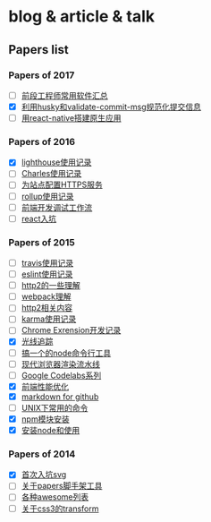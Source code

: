 # blog & article & talk

## Papers list

### Papers of 2017

- [ ] [前段工程师常用软件汇总](https://github.com/jasonChen1982/blog/blob/master/papers/2017-03-19-%E5%89%8D%E6%AE%B5%E5%B7%A5%E7%A8%8B%E5%B8%88%E5%B8%B8%E7%94%A8%E8%BD%AF%E4%BB%B6%E6%B1%87%E6%80%BB.md)
- [x] [利用husky和validate-commit-msg规范化提交信息](https://github.com/jasonChen1982/blog/blob/master/papers/2017-02-14-%E5%88%A9%E7%94%A8husky%E5%92%8Cvalidate-commit-msg%E8%A7%84%E8%8C%83%E5%8C%96%E6%8F%90%E4%BA%A4%E4%BF%A1%E6%81%AF.md)
- [ ] [用react-native搭建原生应用](https://github.com/jasonChen1982/blog/blob/master/papers/2017-01-02-%E7%94%A8react-native%E6%90%AD%E5%BB%BA%E5%8E%9F%E7%94%9F%E5%BA%94%E7%94%A8.md)

### Papers of 2016

- [x] [lighthouse使用记录](https://github.com/jasonChen1982/blog/blob/master/papers/2016-12-23-lighthouse%E4%BD%BF%E7%94%A8%E8%AE%B0%E5%BD%95.md)
- [ ] [Charles使用记录](https://github.com/jasonChen1982/blog/blob/master/papers/2016-11-02-Charles%E4%BD%BF%E7%94%A8%E8%AE%B0%E5%BD%95.md)
- [ ] [为站点配置HTTPS服务](https://github.com/jasonChen1982/blog/blob/master/papers/2016-08-20-%E4%B8%BA%E7%AB%99%E7%82%B9%E9%85%8D%E7%BD%AEHTTPS%E6%9C%8D%E5%8A%A1.md)
- [ ] [rollup使用记录](https://github.com/jasonChen1982/blog/blob/master/papers/2016-06-10-rollup%E4%BD%BF%E7%94%A8%E8%AE%B0%E5%BD%95.md)
- [ ] [前端开发调试工作流](https://github.com/jasonChen1982/blog/blob/master/papers/2016-03-02-%E5%89%8D%E7%AB%AF%E5%BC%80%E5%8F%91%E8%B0%83%E8%AF%95%E5%B7%A5%E4%BD%9C%E6%B5%81.md)
- [ ] [react入坑](https://github.com/jasonChen1982/blog/blob/master/papers/2016-02-20-react%E5%85%A5%E5%9D%91.md)

### Papers of 2015

- [ ] [travis使用记录](https://github.com/jasonChen1982/blog/blob/master/papers/2015-12-19-travis%E4%BD%BF%E7%94%A8%E8%AE%B0%E5%BD%95.md)
- [ ] [eslint使用记录](https://github.com/jasonChen1982/blog/blob/master/papers/2015-12-10-eslint%E4%BD%BF%E7%94%A8%E8%AE%B0%E5%BD%95.md)
- [ ] [http2的一些理解](https://github.com/jasonChen1982/blog/blob/master/papers/2015-12-02-http2%E7%9A%84%E4%B8%80%E4%BA%9B%E7%90%86%E8%A7%A3.md)
- [ ] [webpack理解](https://github.com/jasonChen1982/blog/blob/master/papers/2015-11-22-webpack%E7%90%86%E8%A7%A3.md)
- [ ] [http2相关内容](https://github.com/jasonChen1982/blog/blob/master/papers/2015-11-20-http2%E7%9B%B8%E5%85%B3%E5%86%85%E5%AE%B9.md)
- [ ] [karma使用记录](https://github.com/jasonChen1982/blog/blob/master/papers/2015-11-15-karma%E4%BD%BF%E7%94%A8%E8%AE%B0%E5%BD%95.md)
- [ ] [Chrome Exrension开发记录](https://github.com/jasonChen1982/blog/blob/master/papers/2015-10-16-Chrome%20Exrension%E5%BC%80%E5%8F%91%E8%AE%B0%E5%BD%95.md)
- [x] [光线追踪](https://github.com/jasonChen1982/blog/blob/master/papers/2015-10-02-%E5%85%89%E7%BA%BF%E8%BF%BD%E8%B8%AA.md)
- [ ] [搞一个的node命令行工具](https://github.com/jasonChen1982/blog/blob/master/papers/2015-08-23-%E6%90%9E%E4%B8%80%E4%B8%AA%E7%9A%84node%E5%91%BD%E4%BB%A4%E8%A1%8C%E5%B7%A5%E5%85%B7.md)
- [ ] [现代浏览器渲染流水线](https://github.com/jasonChen1982/blog/blob/master/papers/2015-07-10-%E7%8E%B0%E4%BB%A3%E6%B5%8F%E8%A7%88%E5%99%A8%E6%B8%B2%E6%9F%93%E6%B5%81%E6%B0%B4%E7%BA%BF.md)
- [ ] [Google Codelabs系列](https://github.com/jasonChen1982/blog/blob/master/papers/2015-04-09-Google%20Codelabs%E7%B3%BB%E5%88%97.md)
- [x] [前端性能优化](https://github.com/jasonChen1982/blog/blob/master/papers/2015-03-14-%E5%89%8D%E7%AB%AF%E6%80%A7%E8%83%BD%E4%BC%98%E5%8C%96.md)
- [x] [markdown for github](https://github.com/jasonChen1982/blog/blob/master/papers/2015-02-11-markdown%20for%20github.md)
- [ ] [UNIX下常用的命令](https://github.com/jasonChen1982/blog/blob/master/papers/2015-01-20-UNIX%E4%B8%8B%E5%B8%B8%E7%94%A8%E7%9A%84%E5%91%BD%E4%BB%A4.md)
- [x] [npm模块安装](https://github.com/jasonChen1982/blog/blob/master/papers/2015-01-11-npm%E6%A8%A1%E5%9D%97%E5%AE%89%E8%A3%85.md)
- [x] [安装node和使用](https://github.com/jasonChen1982/blog/blob/master/papers/2015-01-10-%E5%AE%89%E8%A3%85node%E5%92%8C%E4%BD%BF%E7%94%A8.md)

### Papers of 2014

- [x] [首次入坑svg](https://github.com/jasonChen1982/blog/blob/master/papers/2014-12-01-%E9%A6%96%E6%AC%A1%E5%85%A5%E5%9D%91svg.md)
- [ ] [关于papers脚手架工具](https://github.com/jasonChen1982/blog/blob/master/papers/2014-11-19-%E5%85%B3%E4%BA%8Epapers%E8%84%9A%E6%89%8B%E6%9E%B6%E5%B7%A5%E5%85%B7.md)
- [ ] [各种awesome列表](https://github.com/jasonChen1982/blog/blob/master/papers/2014-09-27-%E5%90%84%E7%A7%8Dawesome%E5%88%97%E8%A1%A8.md)
- [ ] [关于css3的transform](https://github.com/jasonChen1982/blog/blob/master/papers/2014-08-14-%E5%85%B3%E4%BA%8Ecss3%E7%9A%84transform.md)
